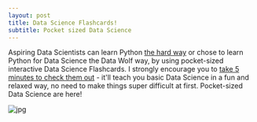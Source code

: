 ```yaml
---
layout: post
title: Data Science Flashcards!
subtitle: Pocket sized Data Science
---
```


Aspiring Data Scientists can learn Python [the hard way](https://learnpythonthehardway.org/) or chose to learn Python for Data Science the Data Wolf way, by using pocket-sized interactive Data Science Flashcards.  I strongly encourage you to [take 5 minutes to check them out](https://www.instagram.com/datawolf.us/) - it'll teach you basic Data Science in a fun and relaxed way, no need to make things super difficult at first. Pocket-sized Data Science are here!<br>
  <form action="/your-server-side-code" method="POST">
  <script
    src="https://checkout.stripe.com/checkout.js" class="stripe-button"
    data-key="pk_live_lPvrxmh7BhJ17DMzBjMNbMrI"
    data-amount="2999"
    data-name="Data Wolf"
    data-description="Widget"
    data-image="https://datawolf.us/img/ava-icon.png"
    data-locale="auto"
    data-zip-code="true">
  </script>
</form>

 
![jpg](https://pbs.twimg.com/media/DNQpxAMX4AAJru_.jpg)




